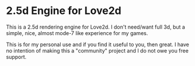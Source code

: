 2.5d Engine for Love2d
======================

This is a 2.5d rendering engine for Love2d. I don't need/want full 3d,
but a simple, nice, almost mode-7 like experience for my games.

This is for my personal use and if you find it useful to you, then great.
I have no intention of making this a "community" project and I do not owe
you free support.
